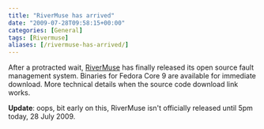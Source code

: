 ```yaml
---
title: "RiverMuse has arrived"
date: "2009-07-28T09:58:15+00:00"
categories: [General]
tags: [Rivermuse]
aliases: [/rivermuse-has-arrived/]
---
```


After a protracted wait, [RiverMuse](http://www.rivermuse.com/) has finally released its open source fault management system. Binaries for Fedora Core 9 are available for immediate download. More technical details when the source code download link works.

**Update**: oops, bit early on this, RiverMuse isn't officially released until 5pm today, 28 July 2009.

